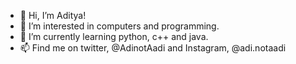 - 👋 Hi, I’m Aditya!
- 👀 I’m interested in computers and programming.
- 🌱 I’m currently learning python, c++ and java.
- 📫 Find me on twitter, @AdinotAadi and Instagram, @adi.notaadi

<!---
AdinotAadi/AdinotAadi is a ✨ special ✨ repository because its `README.md` (this file) appears on your GitHub profile.
You can click the Preview link to take a look at your changes.
--->
